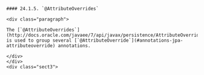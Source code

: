     #### 24.1.5. `@AttributeOverrides`

    <div class="paragraph">

    The [`@AttributeOverrides`](http://docs.oracle.com/javaee/7/api/javax/persistence/AttributeOverrides.html) is used to group several [`@AttributeOverride`](#annotations-jpa-attributeoverride) annotations.

    </div>
    </div>
    <div class="sect3">